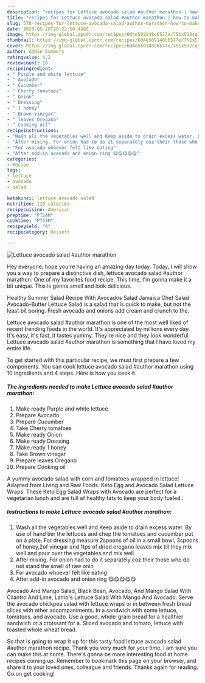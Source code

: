 ```yaml
---
description: "recipes for Lettuce avocado salad #author marathon | how to make good Lettuce avocado salad #author marathon"
title: "recipes for Lettuce avocado salad #author marathon | how to make good Lettuce avocado salad #author marathon"
slug: 578-recipes-for-lettuce-avocado-salad-author-marathon-how-to-make-good-lettuce-avocado-salad-author-marathon
date: 2020-05-18T20:22:50.438Z
image: https://img-global.cpcdn.com/recipes/6d4e569148c6577e/751x532cq70/lettuce-avocado-salad-author-marathon-recipe-main-photo.jpg
thumbnail: https://img-global.cpcdn.com/recipes/6d4e569148c6577e/751x532cq70/lettuce-avocado-salad-author-marathon-recipe-main-photo.jpg
cover: https://img-global.cpcdn.com/recipes/6d4e569148c6577e/751x532cq70/lettuce-avocado-salad-author-marathon-recipe-main-photo.jpg
author: Addie Summers
ratingvalue: 4.2
reviewcount: 10
recipeingredient:
- " Purple and white lettuce"
- " Avocado"
- " Cucumber"
- " Cherry tomatoes"
- " Onion"
- " Dressing"
- " 1 honey"
- " Brown vinegar"
- " leaves Oregano"
- " Cooking oil"
recipeinstructions:
- "Wash all the vegetables well and Keep aside to drain excess water. By use of hand tier the lettuces and chop the tomatoes and cucumber put on a plate. For dressing measure 2spoons of oil in a small bowl, 3spoons of honey,2of vinegar and 1tps of dried oregano leaves mix till they mix well and pour over the vegetables and mix well"
- "After mixing. For onion had to do it separately coz their those who do not stand the smell of raw onin"
- "For avocado whoever felt like eating"
- "After add-in avocado and onion ring 😋😋😋😋😋"
categories:
- Recipe
tags:
- lettuce
- avocado
- salad

katakunci: lettuce avocado salad 
nutrition: 120 calories
recipecuisine: American
preptime: "PT14M"
cooktime: "PT45M"
recipeyield: "4"
recipecategory: Dessert

---
```



![Lettuce avocado salad #author marathon](https://img-global.cpcdn.com/recipes/6d4e569148c6577e/751x532cq70/lettuce-avocado-salad-author-marathon-recipe-main-photo.jpg)

Hey everyone, hope you're having an amazing day today. Today, I will show you a way to prepare a distinctive dish, lettuce avocado salad #author marathon. One of my favorites food recipe. This time, I'm gonna make it a bit unique. This is gonna smell and look delicious.

Healthy Summer Salad Recipe With Avocados Salad Jamaica Chef Salad Avocado-Butter Lettuce Salad is a salad that is quick to make, but not the least bit boring. Fresh avocado and onions add cream and crunch to the.

Lettuce avocado salad #author marathon is one of the most well liked of recent trending foods in the world. It's appreciated by millions every day. It's easy, it's fast, it tastes yummy. They're nice and they look wonderful. Lettuce avocado salad #author marathon is something that I have loved my entire life.


To get started with this particular recipe, we must first prepare a few components. You can cook lettuce avocado salad #author marathon using 10 ingredients and 4 steps. Here is how you cook it.

<!--inarticleads1-->

##### The ingredients needed to make Lettuce avocado salad #author marathon:

1. Make ready  Purple and white lettuce
1. Prepare  Avocado
1. Prepare  Cucumber
1. Take  Cherry tomatoes
1. Make ready  Onion
1. Make ready  Dressing
1. Make ready  1 honey
1. Take  Brown vinegar
1. Prepare  leaves Oregano
1. Prepare  Cooking oil


A yummy avocado salad with corn and tomatoes wrapped in lettuce! Adapted from Living and Raw Foods. Keto Egg and Avocado Salad Lettuce Wraps. These Keto Egg Salad Wraps with Avocado are perfect for a vegetarian lunch and are full of healthy fats to keep your body fueled.. 

<!--inarticleads2-->

##### Instructions to make Lettuce avocado salad #author marathon:

1. Wash all the vegetables well and Keep aside to drain excess water. By use of hand tier the lettuces and chop the tomatoes and cucumber put on a plate. For dressing measure 2spoons of oil in a small bowl, 3spoons of honey,2of vinegar and 1tps of dried oregano leaves mix till they mix well and pour over the vegetables and mix well
1. After mixing. For onion had to do it separately coz their those who do not stand the smell of raw onin
1. For avocado whoever felt like eating
1. After add-in avocado and onion ring 😋😋😋😋😋


Avocado And Mango Salad, Black Bean, Avocado, And Mango Salad With Cilantro And Lime, Lamb&#39;s Lettuce Salad With Mango And Avocado. Serve the avocado chickpea salad with lettuce wraps or in between fresh bread slices with other accompaniments. In a sandwich with some lettuce, tomatoes, and avocado. Use a good, whole-grain bread for a healthier sandwich or a croissant for a. Sliced avocado and tomato, lettuce with toasted whole wheat bread. 

So that is going to wrap it up for this tasty food lettuce avocado salad #author marathon recipe. Thank you very much for your time. I am sure you can make this at home. There's gonna be more interesting food at home recipes coming up. Remember to bookmark this page on your browser, and share it to your loved ones, colleague and friends. Thanks again for reading. Go on get cooking!
